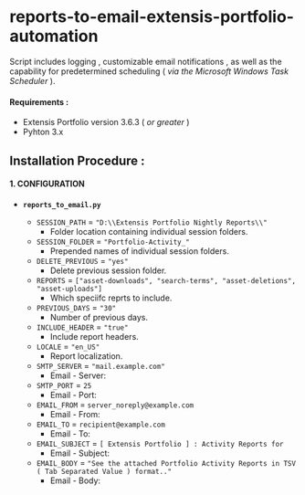 # reports-to-email-extensis-portfolio-automation
Script includes logging , customizable email notifications , as well as the capability for predetermined scheduling ( _via the Microsoft Windows Task Scheduler_ ).

#### Requirements :
* Extensis Portfolio version 3.6.3 ( _or greater_ )
* Pyhton 3.x

## Installation Procedure :

#### 1. CONFIGURATION
* **`reports_to_email.py`**

  * `SESSION_PATH` = `"D:\\Extensis Portfolio Nightly Reports\\"`
    * Folder location containing individual session folders.
  * `SESSION_FOLDER` = `"Portfolio-Activity_"`
    * Prepended names of individual session folders.
  * `DELETE_PREVIOUS` = `"yes"`
    * Delete previous session folder.
  * `REPORTS` = `["asset-downloads", "search-terms", "asset-deletions", "asset-uploads"]`
    * Which speciifc reprts to include.
  * `PREVIOUS_DAYS` = `"30"`
    * Number of previous days.
  * `INCLUDE_HEADER` = `"true"`
    * Include report headers.
  * `LOCALE` = `"en_US"`
    * Report localization.
  * `SMTP_SERVER` = `"mail.example.com"`
    * Email - Server:
  * `SMTP_PORT` = `25`
    * Email - Port: 
  * `EMAIL_FROM` = `server_noreply@example.com`
    * Email - From:
  * `EMAIL_TO` = `recipient@example.com`
    * Email - To:
  * `EMAIL_SUBJECT` = `[ Extensis Portfolio ] : Activity Reports for`
    * Email - Subject:
  * `EMAIL_BODY` = `"See the attached Portfolio Activity Reports in TSV ( Tab Separated Value ) format.."`
    * Email - Body:
